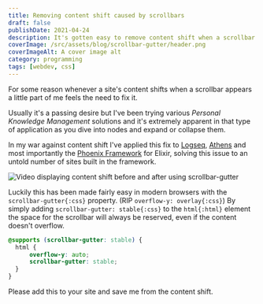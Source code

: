```yaml
---
title: Removing content shift caused by scrollbars
draft: false
publishDate: 2021-04-24
description: It's gotten easy to remove content shift when a scrollbar appears with `scrollbar-gutter`
coverImage: /src/assets/blog/scrollbar-gutter/header.png
coverImageAlt: A cover image alt
category: programming
tags: [webdev, css]
---
```


For some reason whenever a site's content shifts when a scrollbar appears a little part of me feels the need to fix it.

Usually it's a passing desire but I've been trying various *Personal Knowledge Management* solutions and it's extremely apparent in that type of application as you dive into nodes and expand or collapse them.

In my war against content shift I've applied this fix to [Logseq](https://github.com/logseq/logseq/pull/1972), [Athens](https://github.com/athensresearch/athens/pull/1212) and most importantly the [Phoenix Framework](https://github.com/phoenixframework/phoenix/pull/5101) for Elixir, solving this issue to an untold number of sites built in the framework.

![Video displaying content shift before and after using scrollbar-gutter](@assets/blog/scrollbar-gutter/logseq-fix.webp)

Luckily this has been made fairly easy in modern browsers with the `scrollbar-gutter{:css}` property. (RIP `overflow-y: overlay{:css}`)
By simply adding `scrollbar-gutter: stable{:css}` to the `html{:html}` element the space for the scrollbar will always be reserved, even if the content doesn't overflow.

```css
@supports (scrollbar-gutter: stable) {
  html {
      overflow-y: auto;
      scrollbar-gutter: stable;
  }
}
```

Please add this to your site and save me from the content shift.
